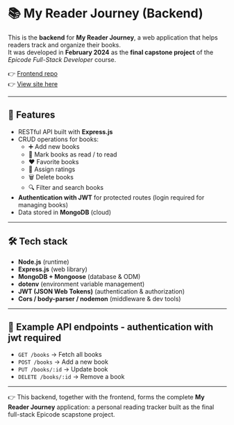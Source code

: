 # 📚 My Reader Journey (Backend)

This is the **backend** for **My Reader Journey**, a web application that helps readers track and organize their books.  
It was developed in **February 2024** as the **final capstone project** of the *Epicode Full-Stack Developer* course.  

👉 [Frontend repo](https://github.com/AlbyCosmy99/my-reader-journey-frontend)<br>
👉 [View site here](https://my-reader-journey.onrender.com)

---

## 🚀 Features

- RESTful API built with **Express.js**  
- CRUD operations for books:
  - ➕ Add new books  
  - 📖 Mark books as read / to read  
  - ❤️ Favorite books  
  - 🌟 Assign ratings  
  - 🗑️ Delete books
  - 🔍 Filter and search books
- **Authentication with JWT** for protected routes (login required for managing books)  
- Data stored in **MongoDB** (cloud)

---

## 🛠️ Tech stack

- **Node.js** (runtime)  
- **Express.js** (web library)  
- **MongoDB + Mongoose** (database & ODM)  
- **dotenv** (environment variable management)
- **JWT (JSON Web Tokens)** (authentication & authorization)  
- **Cors / body-parser / nodemon** (middleware & dev tools)  

---


## 📖 Example API endpoints - authentication with jwt required

- `GET /books` → Fetch all books  
- `POST /books` → Add a new book  
- `PUT /books/:id` → Update book
- `DELETE /books/:id` → Remove a book  


---


👉 This backend, together with the frontend, forms the complete **My Reader Journey** application: a personal reading tracker built as the final full-stack Epicode scapstone project.
